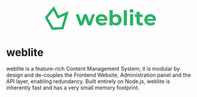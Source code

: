 <p align="center">
  <img width=300 src="/branding/logo-full-transparentbg.png"></img>
</p>

# weblite
weblite is a feature-rich Content Management System; it is modular by design and de-couples the Frontend Website, Administration panel and the
API layer, enabling redundancy.
Built entirely on Node.js, weblite is inherently fast and has a very small memory footprint.
